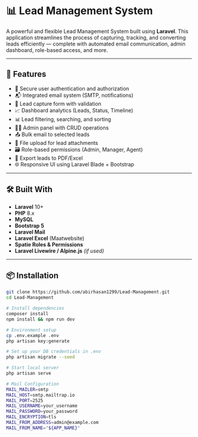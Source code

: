 # 📊 Lead Management System

A powerful and flexible Lead Management System built using **Laravel**. This application streamlines the process of capturing, tracking, and converting leads efficiently — complete with automated email communication, admin dashboard, role-based access, and more.

---

## 🚀 Features

- 🔐 Secure user authentication and authorization
- 📬 Integrated email system (SMTP, notifications)
- 📁 Lead capture form with validation
- 📈 Dashboard analytics (Leads, Status, Timeline)
- 📊 Lead filtering, searching, and sorting
- 🧑‍💼 Admin panel with CRUD operations
- 📤 Bulk email to selected leads
- 📎 File upload for lead attachments
- 🗃️ Role-based permissions (Admin, Manager, Agent)
- 📄 Export leads to PDF/Excel
- 🌐 Responsive UI using Laravel Blade + Bootstrap

---

## 🛠️ Built With

- **Laravel** 10+
- **PHP** 8.x
- **MySQL**
- **Bootstrap 5**
- **Laravel Mail**
- **Laravel Excel** (Maatwebsite)
- **Spatie Roles & Permissions**
- **Laravel Livewire / Alpine.js** *(if used)*

---

## 📦 Installation

```bash
git clone https://github.com/abirhasan1299/Lead-Management.git
cd Lead-Management

# Install dependencies
composer install
npm install && npm run dev

# Environment setup
cp .env.example .env
php artisan key:generate

# Set up your DB credentials in .env
php artisan migrate --seed

# Start local server
php artisan serve

# Mail Configuration
MAIL_MAILER=smtp
MAIL_HOST=smtp.mailtrap.io
MAIL_PORT=2525
MAIL_USERNAME=your_username
MAIL_PASSWORD=your_password
MAIL_ENCRYPTION=tls
MAIL_FROM_ADDRESS=admin@example.com
MAIL_FROM_NAME="${APP_NAME}"
